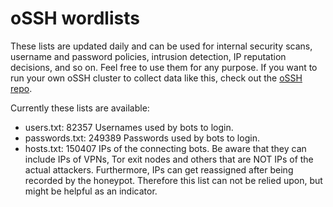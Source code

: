 # oSSH wordlists
These lists are updated daily and can be used for internal security scans, username and password policies, intrusion detection, IP reputation decisions, and so on. Feel free to use them for any purpose. If you want to run your own oSSH cluster to collect data like this, check out the [oSSH repo](https://github.com/toxyl/ossh).  

Currently these lists are available:  
- users.txt: 82357                                                                                                                                                                                                                                                                                                                                                                                                                                                         Usernames used by bots to login. 
- passwords.txt: 249389                                                                                                                                                                                                                                                                                                                                                                                                                                                         Passwords used by bots to login. 
- hosts.txt: 150407                                                                                                                                                                                                                                                                                                                                                                                                                                                         IPs of the connecting bots. Be aware that they can include IPs of VPNs, Tor exit nodes and others that are NOT IPs of the actual attackers. Furthermore, IPs can get reassigned after being recorded by the honeypot. Therefore this list can not be relied upon, but might be helpful as an indicator.
